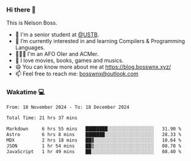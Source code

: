 ### Hi there 👋

<!--
**bosswnx/bosswnx** is a ✨ _special_ ✨ repository because its `README.md` (this file) appears on your GitHub profile.

Here are some ideas to get you started:

- 🔭 I’m currently working on ...
- 🌱 I’m currently learning ...
- 👯 I’m looking to collaborate on ...
- 🤔 I’m looking for help with ...
- 💬 Ask me about ...
- 📫 How to reach me: ...
- 😄 Pronouns: ...
- ⚡ Fun fact: ...
-->

This is Nelson Boss.

- 🏫 I'm a senior student at [@USTB](https://www.ustb.edu.cn/).
- 🌱 I’m currently interested in and learning Compilers & Programming Languages.
- 🧑🏻‍💻 I'm an AFO OIer and ACMer.
- 🥰 I love movies, books, games and musics.
- 😄 You can know more about me at https://blog.bosswnx.xyz/
- 📫 Feel free to reach me: bosswnx@outlook.com

### Wakatime 💻

<!--START_SECTION:waka-->

```txt
From: 18 November 2024 - To: 18 December 2024

Total Time: 21 hrs 37 mins

Markdown     6 hrs 55 mins   ████████░░░░░░░░░░░░░░░░░   31.90 %
Astro        6 hrs 8 mins    ███████░░░░░░░░░░░░░░░░░░   28.33 %
MDX          2 hrs 18 mins   ██▓░░░░░░░░░░░░░░░░░░░░░░   10.64 %
JSON         1 hr 54 mins    ██▒░░░░░░░░░░░░░░░░░░░░░░   08.78 %
JavaScript   1 hr 49 mins    ██░░░░░░░░░░░░░░░░░░░░░░░   08.40 %
```

<!--END_SECTION:waka-->
